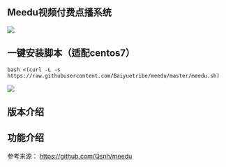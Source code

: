 ## Meedu视频付费点播系统

![](https://ww1.sinaimg.cn/large/007i4MEmgy1g1xhs2jzsqj30je04w0sw.jpg)
## 一键安装脚本（适配centos7）

```
bash <(curl -L -s https://raw.githubusercontent.com/Baiyuetribe/meedu/master/meedu.sh)
```

![](https://ww1.sinaimg.cn/large/007i4MEmgy1g21cyyxpvgj32gs2gsh7e.jpg)

## 版本介绍


## 功能介绍

参考来源：
https://github.com/Qsnh/meedu
